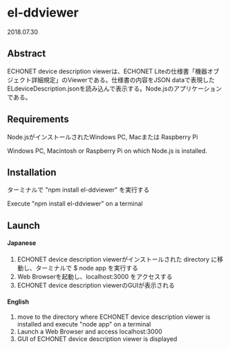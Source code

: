 # el-ddviewer

2018.07.30

## Abstract
ECHONET device description viewerは、ECHONET Liteの仕様書「機器オブジェクト詳細規定」のViewerである。仕様書の内容をJSON dataで表現したELdeviceDescription.jsonを読み込んで表示する。Node.jsのアプリケーションである。  



## Requirements
Node.jsがインストールされたWindows PC, Macまたは Raspberry Pi  

Windows PC, Macintosh or Raspberry Pi on which Node.js is installed.

## Installation
ターミナルで "npm install el-ddviewer" を実行する  

Execute "npm install el-ddviewer" on a terminal  


## Launch
#### Japanese
1. ECHONET device description viewerがインストールされた directory に移動し、ターミナルで $ node app を実行する   
2. Web Browserを起動し、localhost:3000 をアクセスする  
3. ECHONET device description viewerのGUIが表示される  

#### English
1. move to the directory where ECHONET device description viewer is installed and execute "node app" on a terminal  
2. Launch a Web Browser and access localhost:3000  
3. GUI of ECHONET device description viewer is displayed